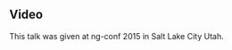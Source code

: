 <!--
{
"name" : "angular-team-panelqa-googlers",
"version" : "0.1",
"title" : "Angular Team PanelQA Googlers",
"description" : "TBD",
"homepage" : "https://www.youtube.com/embed/5Sy2bgKhaAo",
"canonicalSource" : "https://www.youtube.com/embed/5Sy2bgKhaAo",
"freshnessDate" : 2015-03-06,
"license" : "All Rights Reserved"
}
-->

<!-- @section -->

## Video

This talk was given at ng-conf 2015 in Salt Lake City Utah.

<!-- @asset, "contentType": "outlearn/video", "provider": "youtube", "url": "https://www.youtube.com/embed/5Sy2bgKhaAo" -->
